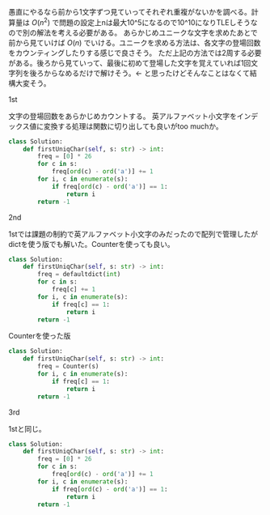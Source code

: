 愚直にやるなら前から1文字ずつ見ていってそれぞれ重複がないかを調べる。計算量は $O(n^2)$ で問題の設定上nは最大10^5になるので10^10になりTLEしそうなので別の解法を考える必要がある。
あらかじめユニークな文字を求めたあとで前から見ていけば $O(n)$ でいける。ユニークを求める方法は、各文字の登場回数をカウンティングしたりする感じで良さそう。
ただ上記の方法では2周する必要がある。後ろから見ていって、最後に初めて登場した文字を覚えていれば1回文字列を後ろからなめるだけで解けそう。← と思ったけどそんなことはなくて結構大変そう。


1st

文字の登場回数をあらかじめカウントする。
英アルファベット小文字をインデックス値に変換する処理は関数に切り出しても良いがtoo muchか。

```python
class Solution:
    def firstUniqChar(self, s: str) -> int:
        freq = [0] * 26
        for c in s:
            freq[ord(c) - ord('a')] += 1
        for i, c in enumerate(s):
            if freq[ord(c) - ord('a')] == 1:
                return i
        return -1
```

2nd

1stでは課題の制約で英アルファベット小文字のみだったので配列で管理したがdictを使う版でも解いた。Counterを使っても良い。

```python
class Solution:
    def firstUniqChar(self, s: str) -> int:
        freq = defaultdict(int)
        for c in s:
            freq[c] += 1
        for i, c in enumerate(s):
            if freq[c] == 1:
                return i
        return -1
```

Counterを使った版

```python
class Solution:
    def firstUniqChar(self, s: str) -> int:
        freq = Counter(s)
        for i, c in enumerate(s):
            if freq[c] == 1:
                return i
        return -1
```

3rd

1stと同じ。

```python
class Solution:
    def firstUniqChar(self, s: str) -> int:
        freq = [0] * 26
        for c in s:
            freq[ord(c) - ord('a')] += 1
        for i, c in enumerate(s):
            if freq[ord(c) - ord('a')] == 1:
                return i
        return -1
```
